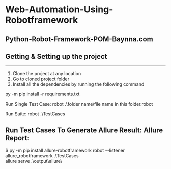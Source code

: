 # Web-Automation-Using-Robotframework

## Python-Robot-Framework-POM-Baynna.com
## Getting & Setting up the project
------------------------------------------------

1. Clone the project at any location
2. Go to cloned project folder
3. Install all the dependencies by running the following command

py -m pip install -r requirements.txt

Run Single Test Case:
robot .\folder name\file name in this folder.robot

Run Suite:
robot .\TestCases

Run Test Cases To Generate Allure Result:
Allure Report:
-------------------------------------------------
$ py -m pip install allure-robotframework
robot --listener allure_robotframework .\TestCases\
allure serve .\output\allure\
